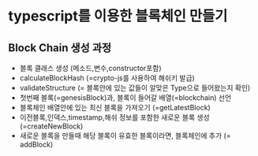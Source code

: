 
# typescript를 이용한 블록체인 만들기

## Block Chain 생성 과정

- 블록 클래스 생성 (메소드,변수,constructor포함)
- calculateBlockHash (=crypto-js를 사용하여 해쉬키 발급)
- validateStructure (= 블록안에 있는 값들이 알맞은 Type으로 들어왔는지 확인)
- 첫번째 블록(=genesisBlock)과, 블록이 들어갈 배열(=blockchain) 선언
- 블록체인 배열안에 있는 최신 블록을 가져오기 (=getLatestBlock)
- 이전블록,인덱스,timestamp,해쉬 정보를 포함한 새로운 블록 생성(=createNewBlock)
- 새로운 블록을 만들때 해당 블록이 유효한 블록이라면, 블록체인에 추가 (= addBlock)